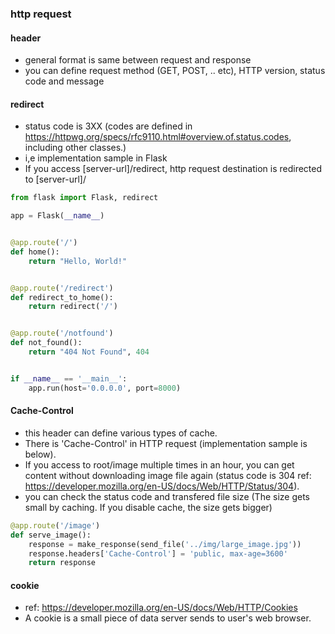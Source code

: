 ### http request
#### header
- general format is same between request and response
- you can define request method (GET, POST, .. etc), HTTP version, status code and message

#### redirect
- status code is 3XX (codes are defined in https://httpwg.org/specs/rfc9110.html#overview.of.status.codes, including other classes.)
- i,e implementation sample in Flask
- If you access [server-url]/redirect, http request destination is redirected to [server-url]/

```python
from flask import Flask, redirect

app = Flask(__name__)


@app.route('/')
def home():
    return "Hello, World!"


@app.route('/redirect')
def redirect_to_home():
    return redirect('/')


@app.route('/notfound')
def not_found():
    return "404 Not Found", 404


if __name__ == '__main__':
    app.run(host='0.0.0.0', port=8000)

```

#### Cache-Control
- this header can define various types of cache.
- There is 'Cache-Control' in HTTP request (implementation sample is below).
- If you access to root/image multiple times in an hour, you can get content without downloading image file again (status code is 304 ref: https://developer.mozilla.org/en-US/docs/Web/HTTP/Status/304).
- you can check the status code and transfered file size (The size gets small by caching. If you disable cache, the size gets bigger)

```python
@app.route('/image')
def serve_image():
    response = make_response(send_file('../img/large_image.jpg'))
    response.headers['Cache-Control'] = 'public, max-age=3600'
    return response
```

#### cookie
- ref: https://developer.mozilla.org/en-US/docs/Web/HTTP/Cookies
- A cookie is a small piece of data server sends to user's web browser.